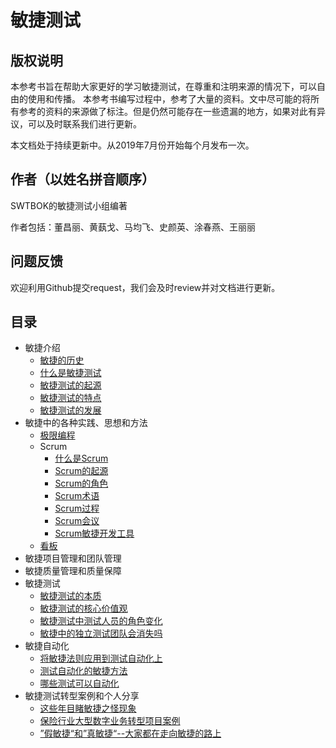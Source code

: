 # 敏捷测试

## **版权说明**
本参考书旨在帮助大家更好的学习敏捷测试，在尊重和注明来源的情况下，可以自由的使用和传播。
本参考书编写过程中，参考了大量的资料。文中尽可能的将所有参考的资料的来源做了标注。但是仍然可能存在一些遗漏的地方，如果对此有异议，可以及时联系我们进行更新。

本文档处于持续更新中。从2019年7月份开始每个月发布一次。


## **作者（以姓名拼音顺序）**
SWTBOK的敏捷测试小组编著

作者包括：董昌丽、黄蓺戈、马均飞、史颜英、涂春燕、王丽丽

## **问题反馈**
欢迎利用Github提交request，我们会及时review并对文档进行更新。

## 目录
- 敏捷介绍
  * [敏捷的历史](./Chapter1/AgileOverview.md#敏捷的历史)
  * [什么是敏捷测试](./Chapter1/AgileOverview.md#什么是敏捷测试)
  * [敏捷测试的起源](./Chapter1/AgileOverview.md#敏捷测试的起源)
  * [敏捷测试的特点](./Chapter1/AgileOverview.md#敏捷测试的特点)
  * [敏捷测试的发展](./Chapter1/AgileOverview.md#敏捷测试的发展)
- 敏捷中的各种实践、思想和方法
  * [极限编程](./Chapter2/xp.md)
  * Scrum
    * [什么是Scrum](./Chapter2/Scrum/什么是Scrum.md)
    * [Scrum的起源](./Chapter2/Scrum/Scrum的起源.md)
    * [Scrum的角色](./Chapter2/Scrum/Scrum的角色.md)
    * [Scrum术语](./Chapter2/Scrum/Scrum术语.md)
    * [Scrum过程](./Chapter2/Scrum/Scrum过程.md)
    * [Scrum会议](./Chapter2/Scrum/Scrum会议.md)
    * [Scrum敏捷开发工具](./Chapter2/Scrum/Scrum敏捷开发工具.md)
   * [看板](./Chapter2/kanban.md)
- 敏捷项目管理和团队管理
- 敏捷质量管理和质量保障
- 敏捷测试
  * [敏捷测试的本质](./Chapter5/敏捷测试的本质.md#敏捷测试的本质)
  * [敏捷测试的核心价值观](./Chapter5/敏捷测试的本质.md#敏捷测试的核心价值观)
  * [敏捷测试中测试人员的角色变化](./Chapter5/敏捷测试的本质.md#敏捷测试中测试人员的角色变化)
  * [敏捷中的独立测试团队会消失吗](./Chapter5/TestRespinAgile.md)
- 敏捷自动化
  * [将敏捷法则应用到测试自动化上](./Chapter6/AgileTestAutomation.md#将敏捷法则应用到测试自动化上)
  * [测试自动化的敏捷方法](./Chapter6/AgileTestAutomation.md#测试自动化的敏捷方法)
  * [哪些测试可以自动化](./Chapter6/AgileTestAutomation.md#哪些测试可以自动化)
- 敏捷测试转型案例和个人分享
  * [这些年目睹敏捷之怪现象](./Chapter1/AgileMU.md)
  * [保险行业大型数字业务转型项目案例](./Chapter6/aCaseOfSafe.md)
  * [”假敏捷“和”真敏捷“--大家都在走向敏捷的路上](./Chapter6/OnTheWayToAgile.md)

